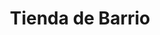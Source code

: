 ---
title: "Tienda de Barrio"
url: /ciudad-satelite/tienda-de-barrio-avenida-satelite-2/
shop: Lebensmittel
---